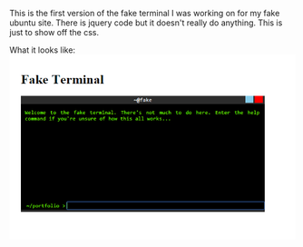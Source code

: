 This is the first version of the fake terminal I was working on for my fake ubuntu site. There is jquery code but it doesn't really do anything. This is just to show off the css. 

What it looks like:
![terminal example](terminal.PNG)